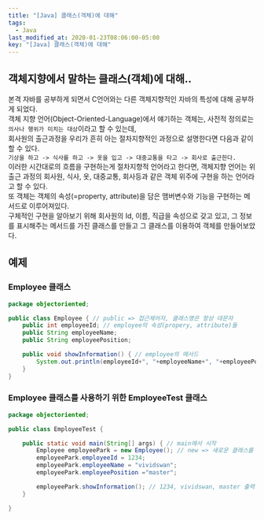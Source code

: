 ```yaml
---
title: "[Java] 클래스(객체)에 대해"
tags:
  - Java
last_modified_at: 2020-01-23T08:06:00-05:00
key: "[Java] 클래스(객체)에 대해"
---
```


## 객체지향에서 말하는 클래스(객체)에 대해..

<!--more-->

본격 자바를 공부하게 되면서 C언어와는 다른 객체지향적인 자바의 특성에 대해 공부하게 되었다.<br>
객체 지향 언어(Object-Oriented-Language)에서 얘기하는 객체는, 사전적 정의로는 `의사나 행위가 미치는 대상`이라고 할 수 있는데, <br>
회사원의 출근과정을 우리가 흔히 아는 절차지향적인 과정으로 설명한다면 다음과 같이 할 수 있다.<br>
`기상을 하고 -> 식사를 하고 -> 옷을 입고 -> 대중교통을 타고 -> 회사로 출근한다.`<br>
이러한 시간대로의 흐름을 구현하는게 절차지향적 언어라고 한다면, 객체지향 언어는 위 출근 과정의 회사원, 식사, 옷, 대중교통, 회사등과 같은 객체 위주에 구현을 하는 언어라고 할 수 있다.<br>
또 객체는 객체의 속성(=property, attribute)을 담은 맴버변수와 기능을 구현하는 메서드로 이루어져있다.<br>
구체적인 구현을 알아보기 위해 회사원의 Id, 이름, 직급을 속성으로 갖고 있고, 그 정보를 표시해주는 메서드를 가진 클래스를 만들고 그 클래스를 이용하여 객체를 만들어보았다.<br>

## 예제

### Employee 클래스

```java
package objectoriented;

public class Employee { // public => 접근제어자, 클래스명은 항상 대문자
	public int employeeId; // employee의 속성(propery, attribute)들
	public String employeeName;
	public String employeePosition;

	public void showInformation() { // employee의 메서드
		System.out.println(employeeId+", "+employeeName+", "+employeePosition);
	}
}
```

### Employee 클래스를 사용하기 위한 EmployeeTest 클래스

```java
package objectoriented;

public class EmployeeTest {

	public static void main(String[] args) { // main에서 시작
		Employee employeePark = new Employee(); // new => 새로운 클래스를 만들겠다는 선언
		employeePark.employeeId = 1234;
		employeePark.employeeName = "vividswan";
		employeePark.employeePosition ="master";

		employeePark.showInformation(); // 1234, vividswan, master 출력
	}

}
```
